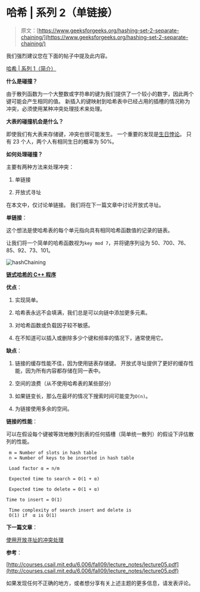 # 哈希 | 系列 2（单链接）

> 原文：[https://www.geeksforgeeks.org/hashing-set-2-separate-chaining/](https://www.geeksforgeeks.org/hashing-set-2-separate-chaining/)

我们强烈建议您在下面的帖子中提及此内容。

[哈希 | 系列 1（简介）](https://www.geeksforgeeks.org/hashing-set-1-introduction/)

**什么是碰撞？**

由于散列函数为一个大整数或字符串的键为我们提供了一个较小的数字，因此两个键可能会产生相同的值。 新插入的键映射到哈希表中已经占用的插槽的情况称为冲突，必须使用某种冲突处理技术来处理。

**大表的碰撞机会是什么？**

即使我们有大表来存储键，冲突也很可能发生。 一个重要的发现是[生日悖论](https://www.geeksforgeeks.org/birthday-paradox/)。 只有 23 个人，两个人有相同生日的概率为 50%。

**如何处理碰撞？**

主要有两种方法来处理冲突：

1.  单链接

2.  开放式寻址

在本文中，仅讨论单链接。 我们将在下一篇文章中讨论开放式寻址。

**单链接**：

这个想法是使哈希表的每个单元指向具有相同哈希函数值的记录的链表。

让我们将一个简单的哈希函数视为`key mod 7`，并将键序列设为 50、700、76、85、92、73、101。

![hashChaining](https://media.geeksforgeeks.org/wp-content/cdn-uploads/gq/2015/07/hashChaining1.png)

[**链式哈希的 C++ 程序**](https://www.geeksforgeeks.org/c-program-hashing-chaining/)

**优点**：

1.  实现简单。

2.  哈希表永远不会填满，我们总是可以向链中添加更多元素。

3.  对哈希函数或负载因子较不敏感。

4.  在不知道可以插入或删除多少个键和频率的情况下，通常使用它。

**缺点**：

1.  链接的缓存性能不佳，因为使用链表存储键。 开放式寻址提供了更好的缓存性能，因为所有内容都存储在同一表中。

2.  空间的浪费（从不使用哈希表的某些部分）

3.  如果链变长，那么在最坏的情况下搜索时间可能变为`O(n)`。

4.  为链接使用多余的空间。

**链接的性能**：

可以在假设每个键被等效地散列到表的任何插槽（简单统一散列）的假设下评估散列的性能。

```
 m = Number of slots in hash table
 n = Number of keys to be inserted in hash table

 Load factor α = n/m 

 Expected time to search = O(1 + α)

 Expected time to delete = O(1 + α)

Time to insert = O(1)

 Time complexity of search insert and delete is 
 O(1) if  α is O(1)

```

**下一篇文章**：

[使用开放寻址的冲突处理](http://quiz.geeksforgeeks.org/hashing-set-3-open-addressing/)

**参考**：

[http://courses.csail.mit.edu/6.006/fall09/lecture_notes/lecture05.pdf](http://courses.csail.mit.edu/6.006/fall09/lecture_notes/lecture05.pdf)

如果发现任何不正确的地方，或者想分享有关上述主题的更多信息，请发表评论。

